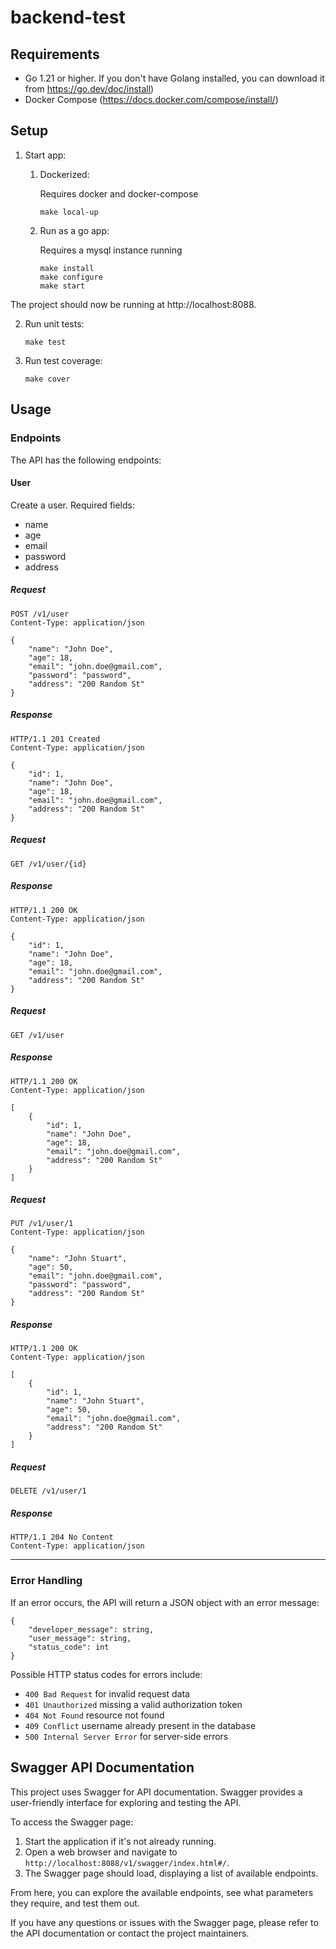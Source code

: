 # backend-test

## Requirements
*  Go 1.21 or higher. If you don't have Golang installed, you can download it from https://go.dev/doc/install)
*  Docker Compose (https://docs.docker.com/compose/install/)

## Setup

1. Start  app:
    1. Dockerized:
      
         Requires docker and docker-compose
      
          ```
          make local-up
          ```

    2. Run as a go app:

       Requires a mysql instance running
   
       ```
       make install
       make configure
       make start
       ```

The project should now be running at http://localhost:8088.

2. Run unit tests:

   ```
   make test
   ```
   
3. Run test coverage:

   ```
   make cover
   ```

## Usage

### Endpoints

The API has the following endpoints:

#### User

Create a user.
Required fields:
* name
* age
* email
* password
* address

##### Request

```
POST /v1/user
Content-Type: application/json

{
    "name": "John Doe",
    "age": 18,
    "email": "john.doe@gmail.com",
    "password": "password",
    "address": "200 Random St"
}
```

##### Response

```
HTTP/1.1 201 Created
Content-Type: application/json

{
    "id": 1,
    "name": "John Doe",
    "age": 18,
    "email": "john.doe@gmail.com",
    "address": "200 Random St"
}

```

##### Request

```
GET /v1/user/{id}
```

##### Response

```
HTTP/1.1 200 OK
Content-Type: application/json

{
    "id": 1,
    "name": "John Doe",
    "age": 18,
    "email": "john.doe@gmail.com",
    "address": "200 Random St"
}

```

##### Request

```
GET /v1/user
```

##### Response

```
HTTP/1.1 200 OK
Content-Type: application/json

[
    {
        "id": 1,
        "name": "John Doe",
        "age": 18,
        "email": "john.doe@gmail.com",
        "address": "200 Random St"
    }
]

```

##### Request

```
PUT /v1/user/1
Content-Type: application/json

{
    "name": "John Stuart",
    "age": 50,
    "email": "john.doe@gmail.com",
    "password": "password",
    "address": "200 Random St"
}
```

##### Response

```
HTTP/1.1 200 OK
Content-Type: application/json

[
    {
        "id": 1,
        "name": "John Stuart",
        "age": 50,
        "email": "john.doe@gmail.com",
        "address": "200 Random St"
    }
]

```

##### Request

```
DELETE /v1/user/1
```

##### Response

```
HTTP/1.1 204 No Content
Content-Type: application/json

```

------------------

### Error Handling

If an error occurs, the API will return a JSON object with an error message:

```
{
    "developer_message": string,
    "user_message": string,
    "status_code": int
}
```

Possible HTTP status codes for errors include:

- `400 Bad Request` for invalid request data
- `401 Unauthorized` missing a valid authorization token
- `404 Not Found` resource not found
- `409 Conflict` username already present in the database
- `500 Internal Server Error` for server-side errors

## Swagger API Documentation

This project uses Swagger for API documentation. Swagger provides a user-friendly interface for exploring and testing the API.

To access the Swagger page:

1. Start the application if it's not already running.
2. Open a web browser and navigate to `http://localhost:8088/v1/swagger/index.html#/`.
3. The Swagger page should load, displaying a list of available endpoints.

From here, you can explore the available endpoints, see what parameters they require, and test them out.

If you have any questions or issues with the Swagger page, please refer to the API documentation or contact the project maintainers.